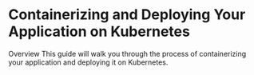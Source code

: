 # Containerizing and Deploying Your Application on Kubernetes
Overview
This guide will walk you through the process of containerizing your application and deploying it on Kubernetes.
